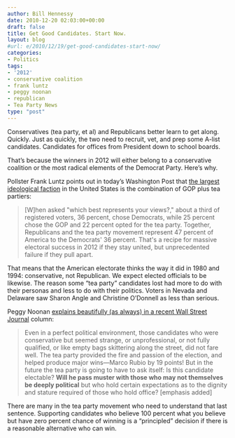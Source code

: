 ```yaml
---
author: Bill Hennessy
date: 2010-12-20 02:03:00+00:00
draft: false
title: Get Good Candidates. Start Now.
layout: blog
#url: e/2010/12/19/get-good-candidates-start-now/
categories:
- Politics
tags:
- '2012'
- conservative coalition
- frank luntz
- peggy noonan
- republican
- Tea Party News
type: "post"
---
```


Conservatives (tea party, et al) and Republicans better learn to get along. Quickly. Just as quickly, the two need to recruit, vet, and prep some A-list candidates. Candidates for offices from President down to school boards.

 

That’s because the winners in 2012 will either belong to a conservative coalition or the most radical elements of the Democrat Party. Here’s why.

 

Pollster Frank Luntz points out in today’s Washington Post that [the largest ideological faction](https://www.washingtonpost.com/wp-dyn/content/article/2010/11/05/AR2010110507422_2.html) in the United States is the combination of GOP plus tea partiers:

 

>   
> 
> [W]hen asked "which best represents your views?," about a third of registered voters, 36 percent, chose Democrats, while 25 percent chose the GOP and 22 percent opted for the tea party. Together, Republicans and the tea party movement represent 47 percent of America to the Democrats' 36 percent. That's a recipe for massive electoral success in 2012 if they stay united, but unprecedented failure if they pull apart.
> 
> 

 

That means that the American electorate thinks the way it did in 1980 and 1994: conservative, not Republican. We expect elected officials to be likewise. The reason some “tea party” candidates lost had more to do with their personas and less to do with their politics. Voters in Nevada and Delaware saw Sharon Angle and Christine O’Donnell as less than serious.

 

Peggy Noonan [explains beautifully (as always) in a recent Wall Street Journal](https://online.wsj.com/article/SB10001424052748703805704575594772776292394.html?mod=WSJ_hp_mostpop_read) column:

 

>   
> 
> Even in a perfect political environment, those candidates who were conservative but seemed strange, or unprofessional, or not fully qualified, or like empty bags skittering along the street, did not fare well. The tea party provided the fire and passion of the election, and helped produce major wins—Marco Rubio by 19 points! But in the future the tea party is going to have to ask itself: Is this candidate electable? **Will he pass muster with those who may not themselves be deeply political** but who hold certain expectations as to the dignity and stature required of those who hold office? [emphasis added]
> 
> 

 

There are many in the tea party movement who need to understand that last sentence. Supporting candidates who believe 100 percent what you believe but have zero percent chance of winning is a “principled” decision if there is a reasonable alternative who can win.
